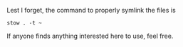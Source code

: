 Lest I forget, the command to properly symlink the files is

    stow . -t ~

If anyone finds anything interested here to use, feel free.
